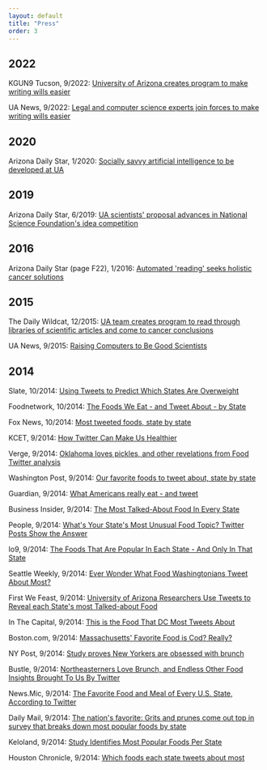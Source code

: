 ```yaml
---
layout: default
title: "Press"
order: 3
---
```


## 2022

KGUN9 Tucson, 9/2022:
[University of Arizona creates program to make writing wills easier](https://www.kgun9.com/university-of-arizona-creates-program-to-make-writing-wills-easier)

UA News, 9/2022: 
[Legal and computer science experts join forces to make writing wills easier](https://news.arizona.edu/story/legal-and-computer-science-experts-join-forces-make-writing-wills-easier)

## 2020

Arizona Daily Star, 1/2020:
[Socially savvy artificial intelligence to be developed at UA](https://tucson.com/news/local/socially-savvy-artificial-intelligence-to-be-developed-at-ua/article_0f8879d4-3543-56ba-a7dd-12c18c0b3d7b.html)

## 2019

Arizona Daily Star, 6/2019:
[UA scientists' proposal advances in National Science Foundation's idea competition](https://tucson.com/news/local/ua-scientists-proposal-advances-in-national-science-foundation-s-idea/article_9e1d12e1-1ba3-5c7e-abdd-661f527ea24f.html)

## 2016

Arizona Daily Star (page F22), 1/2016:
[Automated 'reading' seeks holistic cancer solutions](http://arizonadailystar.az.newsmemory.com/special.php?date=20160124)

## 2015

The Daily Wildcat, 12/2015:
[UA team creates program to read through libraries of scientific articles and come to cancer conclusions](http://www.wildcat.arizona.edu/article/2015/12/ua-team-creates-program-to-read-through-libraries-of-scientific-articles-and-come-to-cancer-conclusions)

UA News, 9/2015:
[Raising Computers to Be Good Scientists](http://uanews.org/story/raising-computers-to-be-good-scientists?utm_source=uanow&utm_medium=email&utm_campaign=biweekly-uanow)

## 2014

Slate, 10/2014:
[Using Tweets to Predict Which States Are Overweight](http://www.slate.com/blogs/future_tense/2014/10/02/university_of_arizona_researchers_analyze_food_references_in_twitter_data.html)

Foodnetwork, 10/2014:
[The Foods We Eat - and Tweet About - by State](http://blog.foodnetwork.com/fn-dish/2014/10/the-foods-we-eat-and-tweet-about-by-state/)

Fox News, 10/2014:
[Most tweeted foods, state by state](http://www.foxnews.com/leisure/2014/10/07/most-tweeted-about-foods-by-state/)

KCET, 9/2014:
[How Twitter Can Make Us Healthier](http://www.kcet.org/living/food/food-rant/how-twitter-can-make-us-healthier.html)

Verge, 9/2014:
[Oklahoma loves pickles, and other revelations from Food Twitter analysis](http://www.theverge.com/2014/9/20/6563477/oklahoma-loves-pickles-and-other-revelations-from-food-twitter)

Washington Post, 9/2014: 
[Our favorite foods to tweet about, state by state](http://www.washingtonpost.com/blogs/local/wp/2014/09/29/our-favorite-foods-to-tweet-about-state-by-state/)

Guardian, 9/2014:
[What Americans really eat - and tweet](http://www.theguardian.com/lifeandstyle/wordofmouth/2014/sep/22/americans-eat-tweet-state-analysis-food-twitter)

Business Insider, 9/2014:
[The Most Talked-About Food In Every State](http://www.businessinsider.com/popular-food-on-twitter-in-every-state-2014-9)

People, 9/2014:
[What's Your State's Most Unusual Food Topic? Twitter Posts Show the Answer](http://greatideas.people.com/2014/09/22/state-food-study-twitter-hashtags/)

Io9, 9/2014:
[The Foods That Are Popular In Each State - And Only In That State](http://io9.com/the-foods-that-are-popular-in-each-state-and-only-in-1633498770)

Seattle Weekly, 9/2014:
[Ever Wonder What Food Washingtonians Tweet About Most?](http://www.seattleweekly.com/food/954794-129/ever-wonder-what-food-washingtonians-tweet)

First We Feast, 9/2014:
[University of Arizona Researchers Use Tweets to Reveal each State's most Talked-about Food](http://firstwefeast.com/eat/each-states-most-talked-about-food-according-to-twitter/)

In The Capital, 9/2014:
[This is the Food That DC Most Tweets About](http://inthecapital.streetwise.co/2014/09/25/dc-most-tweets-about-food/)

Boston.com, 9/2014:
[Massachusetts' Favorite Food is Cod? Really?](http://www.boston.com/news/local/massachusetts/2014/09/20/massachusetts-favorite-food-cod-really/MUJGoHhVz7rAMdMjstziHL/story.html)

NY Post, 9/2014:
[Study proves New Yorkers are obsessed with brunch](http://nypost.com/2014/09/18/study-proves-new-yorkers-are-obsessed-with-brunch/)

Bustle, 9/2014:
[Northeasterners Love Brunch, and Endless Other Food Insights Brought To Us By Twitter](http://www.bustle.com/articles/40478-northeasterners-love-brunch-and-endless-other-food-insights-brought-to-us-by-twitter)

News.Mic, 9/2014:
[The Favorite Food and Meal of Every U.S. State, According to Twitter](http://mic.com/articles/99372/the-favorite-food-and-meal-of-every-u-s-state-according-to-twitter)

Daily Mail, 9/2014:
[The nation's favorite: Grits and prunes come out top in survey that breaks down most popular foods by state](http://www.dailymail.co.uk/news/article-2761139/Grits-prunes-win-Survey-breaks-popular-foods-state-yields-two-unlikely-winners.html)

Keloland, 9/2014:
[Study Identifies Most Popular Foods Per State](http://www.keloland.com/newsdetail.cfm/study-identifies-most-popular-foods-per-state/?id=170032)

Houston Chronicle, 9/2014:
[Which foods each state tweets about most](http://www.chron.com/life/food/article/most-tweeted-foods-by-state-5788589.php)
